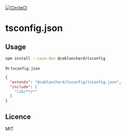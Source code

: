 [![CircleCI](https://circleci.com/gh/cblanc/tsconfig.json.svg?style=svg)](https://circleci.com/gh/cblanc/tsconfig.json) 

# tsconfig.json

## Usage

```bash
npm install --save-dev @cablanchard/tsconfig
```

In `tsconfig.json`

```json
{
  "extends": "@cablanchard/tsconfig/tsconfig.json",
  "include": [
    "lib/**/*"
  ]
}
```

## Licence

MIT


